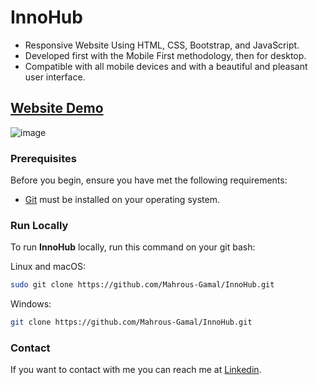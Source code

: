 # InnoHub
- Responsive Website Using HTML, CSS, Bootstrap, and JavaScript.
- Developed first with the Mobile First methodology, then for desktop.
- Compatible with all mobile devices and with a beautiful and pleasant user interface.

## [Website Demo](https://mahrous-gamal.github.io/InnoHub/)

![image](https://github.com/Mahrous-Gamal/InnoHub/assets/105131896/3a83277f-cd11-4d96-ae06-efc4518cacec)

### Prerequisites

Before you begin, ensure you have met the following requirements:

* [Git](https://git-scm.com/downloads "Download Git") must be installed on your operating system.

### Run Locally

To run **InnoHub** locally, run this command on your git bash:

Linux and macOS:

```bash
sudo git clone https://github.com/Mahrous-Gamal/InnoHub.git
```
Windows:

```bash
git clone https://github.com/Mahrous-Gamal/InnoHub.git
```

### Contact

If you want to contact with me you can reach me at [Linkedin](https://www.linkedin.com/in/mahrous-gamal-044693218/).

